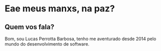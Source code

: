 # Eae meus manxs, na paz?

## Quem vos fala?

Bom, sou Lucas Perrotta Barbosa, tenho me aventurado desde 2014 pelo mundo do desenvolvimento de software. 
